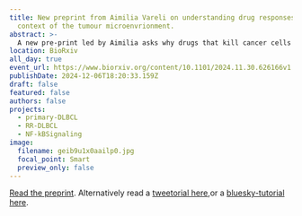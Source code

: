 ```yaml
---
title: New preprint from Aimilia Vareli on understanding drug responses in the
  context of the tumour microenvrionment.
abstract: >-
  A new pre-print led by Aimilia asks why drugs that kill cancer cells in blood don't kill them in lymph nodes? How we can fix that?
location: BioRxiv
all_day: true
event_url: https://www.biorxiv.org/content/10.1101/2024.11.30.626166v1
publishDate: 2024-12-06T18:20:33.159Z
draft: false
featured: false
authors: false
projects:
  - primary-DLBCL
  - RR-DLBCL
  - NF-kBSignaling
image:
  filename: geib9u1x0aailp0.jpg
  focal_point: Smart
  preview_only: false
---
```

[Read the preprint](https://www.biorxiv.org/content/10.1101/2024.11.30.626166v1).
Alternatively read a [tweetorial here](https://x.com/SiFTW/status/1865085919037980998),or a [bluesky-tutorial here](https://bsky.app/profile/mitchell.science/post/3lcns7h3qds2p).
